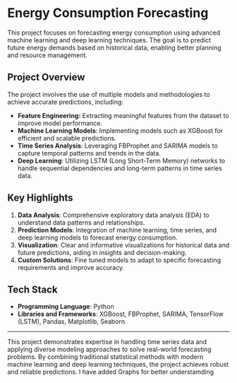 # Energy Consumption Forecasting

This project focuses on forecasting energy consumption using advanced machine learning and deep learning techniques. The goal is to predict future energy demands based on historical data, enabling better planning and resource management.

## Project Overview

The project involves the use of multiple models and methodologies to achieve accurate predictions, including:

- **Feature Engineering:**
 Extracting meaningful features from the dataset to improve model performance.
- **Machine Learning Models**: Implementing models such as XGBoost for efficient and scalable predictions.
- **Time Series Analysis**: Leveraging FBProphet and SARIMA models to capture temporal patterns and trends in the data.
- **Deep Learning**: Utilizing LSTM (Long Short-Term Memory) networks to handle sequential dependencies and long-term patterns in time series data.

## Key Highlights

1. **Data Analysis**: Comprehensive exploratory data analysis (EDA) to understand data patterns and relationships.
2. **Prediction Models**: Integration of machine learning, time series, and deep learning models to forecast energy consumption.
3. **Visualization**: Clear and informative visualizations for historical data and future predictions, aiding in insights and decision-making.
4. **Custom Solutions**: Fine tuned models to adapt to specific forecasting requirements and improve accuracy.

## Tech Stack

- **Programming Language**: Python
- **Libraries and Frameworks**: XGBoost, FBProphet, SARIMA, TensorFlow (LSTM), Pandas, Matplotlib, Seaborn

---

This project demonstrates expertise in handling time series data and applying diverse modeling approaches to solve real-world forecasting problems. By combining traditional statistical methods with modern machine learning and deep learning techniques, the project achieves robust and reliable predictions.
I have added Graphs for better understamding
